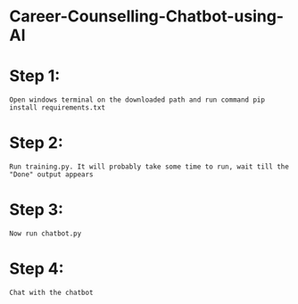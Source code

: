# Career-Counselling-Chatbot-using-AI

# Step 1:
    Open windows terminal on the downloaded path and run command pip install requirements.txt

# Step 2:
    Run training.py. It will probably take some time to run, wait till the "Done" output appears
    
# Step 3:
    Now run chatbot.py
    
# Step 4:
    Chat with the chatbot

